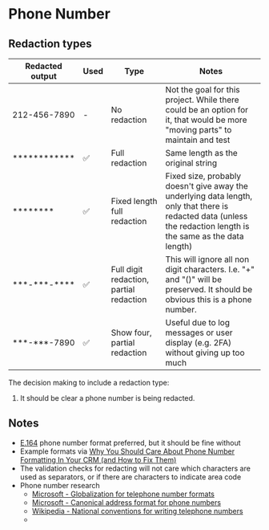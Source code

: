 # Phone Number

## Redaction types

| Redacted output          | Used | Type                                    | Notes                                                                                                                                                            |
| ------------------------ | ---- | --------------------------------------- | ---------------------------------------------------------------------------------------------------------------------------------------------------------------- |
| 212-456-7890             | -    | No redaction                            | Not the goal for this project. While there could be an option for it, that would be more "moving parts" to maintain and test                                     |
| \*\*\*\*\*\*\*\*\*\*\*\* | ✅   | Full redaction                          | Same length as the original string                                                                                                                               |
| \*\*\*\*\*\*\*\*         | ✅   | Fixed length full redaction             | Fixed size, probably doesn't give away the underlying data length, only that there is redacted data (unless the redaction length is the same as the data length) |
| \*\*\*-\*\*\*-\*\*\*\*   | ✅   | Full digit redaction, partial redaction | This will ignore all non digit characters. I.e. "+" and "()" will be preserved. It should be obvious this is a phone number.                                     |
| \*\*\*-\*\*\*-7890       | ✅   | Show four, partial redaction            | Useful due to log messages or user display (e.g. 2FA) without giving up too much                                                                                 |

The decision making to include a redaction type:
1. It should be clear a phone number is being redacted.

## Notes
- [E.164](https://en.wikipedia.org/wiki/E.164) phone number format preferred, but it should be fine without
- Example formats via [Why You Should Care About Phone Number Formatting In Your CRM (and How to Fix Them)](https://blog.insycle.com/phone-number-formatting-crm)
- The validation checks for redacting will not care which characters are used as separators, or if there are characters to indicate area code
- Phone number research
	- [Microsoft - Globalization for telephone number formats](https://learn.microsoft.com/en-us/globalization/locale/telephone-numbers)
	- [Microsoft - Canonical address format for phone numbers](https://learn.microsoft.com/en-us/previous-versions/windows/it-pro/windows-server-2003/cc728034(v=ws.10)?redirectedfrom=MSDN)
	- [Wikipedia - National conventions for writing telephone numbers](https://en.wikipedia.org/wiki/National_conventions_for_writing_telephone_numbers) 
	- 